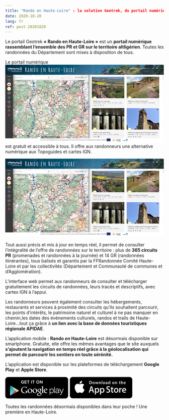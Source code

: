 ```yaml
---
title: "Rando en Haute-Loire" : la solution Geotrek, du portail numérique à l’application mobile
date: 2020-10-20
lang: fr
ref: post-20201020
---
```


Le portail Geotrek **« Rando en Haute-Loire »** est un **portail numérique rassemblant l’ensemble des PR et GR sur le territoire altligérien**.
Toutes les randonnées du Département sont mises à disposition de tous.

Le portail numérique [![Rando en Haute-Loire](/assets/img/2020/CDRP43_Geotrek.png)](https://www.chemin-rando-hauteloire.fr/) est gratuit et accessible à tous.
Il offre aux randonneurs une alternative numérique aux Topoguides et cartes IGN. 

[![Rando en Haute-Loire](/assets/img/2020/CDRP43_Geotrek.png)](https://www.chemin-rando-hauteloire.fr/)

Tout aussi précis et mis à jour en temps réel, il permet de consulter l’intégralité de l’offre de randonnées sur le territoire :
plus de **365 circuits PR** (promenades et randonnées à la journée) et 14 GR (randonnées itinérantes), tous balisés
et garantis par la FFRandonnée Comité Haute-Loire et par les collectivités (Département et Communauté de communes et d’Agglomération).

L’interface web permet aux randonneurs de consulter et télécharger gratuitement les circuits de randonnées,
leurs tracés et descriptifs, avec cartes IGN à l’appui. 

Les randonneurs peuvent également consulter les hébergements, restaurants et services à proximité des circuits qu’ils souhaitent parcourir,
les points d’intérêts, le patrimoine naturel et culturel à ne pas manquer en chemin,les dates des événements culturels, 
randos et trails de Haute-Loire…tout ça grâce à **un lien avec la base de données touristiques régionale APIDAE**.

L’application mobile : **Rando *en* Haute-Loire** est désormais disponible sur smartphone.
Gratuite, elle offre les mêmes avantages que le site auxquels **s’ajoutent la navigation en temps réel grâce à la géolocalisation
qui permet de parcourir les sentiers en toute sérénité.**

L’application est disponible sur les plateformes de téléchargement **Google Play** et **Apple Store**.

[![Rando *en* Haute-Loire sur Google play](/assets/img/app-button-google.png)](https://play.google.com/store/apps/details?id=io.geotrek.hauteloire)
[![Rando *en* Haute-Loire  sur Apple store](/assets/img/app-button-apple.png)](https://apps.apple.com/fr/app/id1533235343)

Toutes les randonnées désormais disponibles dans leur poche ! Une première en Haute-Loire.
